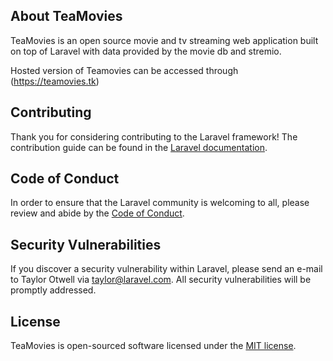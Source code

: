 

## About TeaMovies

TeaMovies  is an  open source movie and tv streaming web application built on top of Laravel with data provided by the movie db and stremio. 

Hosted version of Teamovies can be  accessed through (https://teamovies.tk)



## Contributing

Thank you for considering contributing to the Laravel framework! The contribution guide can be found in the [Laravel documentation](https://laravel.com/docs/contributions).

## Code of Conduct

In order to ensure that the Laravel community is welcoming to all, please review and abide by the [Code of Conduct](https://laravel.com/docs/contributions#code-of-conduct).

## Security Vulnerabilities

If you discover a security vulnerability within Laravel, please send an e-mail to Taylor Otwell via [taylor@laravel.com](mailto:taylor@laravel.com). All security vulnerabilities will be promptly addressed.

## License

TeaMovies   is open-sourced software licensed under the [MIT license](https://opensource.org/licenses/MIT).
